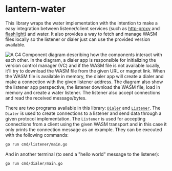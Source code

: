 # lantern-water

This library wraps the water implementation with the intention to make a easy integration between listener/client services (such as [http-proxy](https://github.com/getlantern/http-proxy) and [flashlight](https://github.com/getlantern/flashlight)) and water. It also provides a way to fetch and manage WASM files locally so the listener or dialer just can use the provided version available.

![A C4 Component diagram describing how the components interact with each other. In the diagram, a dialer app is responsible for initializing the version control manager (VC) and if the WASM file is not available locally, it'll try to download the WASM file from the given URL or magnet link. When the WASM file is available in memory, the dialer app will create a dialer and make a connection with the given listener address. The diagram also show the listener app perspective, the listener download the WASM file, load in memory and create a water listener. The listener also accept connections and read the received message/bytes.](./docs/component-diagram.png)

There are two programs available in this library: [`Dialer`](https://github.com/getlantern/lantern-water/blob/f07491cb2b423622182b08b71804f2ff6bdafbca/cmd/dialer/main.go) and [`Listener`](https://github.com/getlantern/lantern-water/blob/f07491cb2b423622182b08b71804f2ff6bdafbca/cmd/listener/main.go). The `Dialer` is used to create connections to a listener and send data through a given protocol implementation. The `Listener` is used for accepting connections from a client using the given WASM transport and in this case it only prints the connection message as an example. They can be executed with the following commands:

```sh
go run cmd/listener/main.go
```

And in another terminal (to send a "hello world" message to the listener):

```sh
go run cmd/dialer/main.go
```

